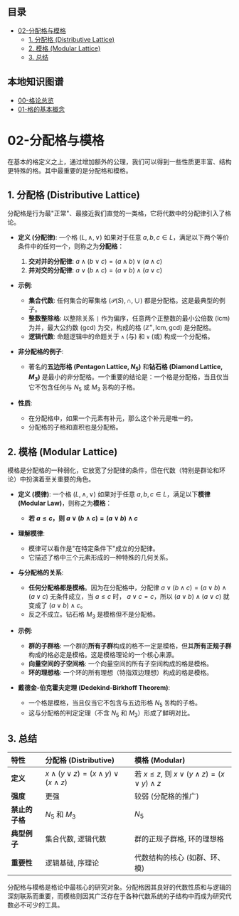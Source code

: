 <!-- 本地目录区块 -->
## 目录
- [02-分配格与模格](#02-分配格与模格)
  - [1. 分配格 (Distributive Lattice)](#1-分配格-distributive-lattice)
  - [2. 模格 (Modular Lattice)](#2-模格-modular-lattice)
  - [3. 总结](#3-总结)

<!-- 本地知识图谱区块 -->
## 本地知识图谱
- [00-格论总览](./00-格论总览.md)
- [01-格的基本概念](./01-格的基本概念.md)

# 02-分配格与模格

在基本的格定义之上，通过增加额外的公理，我们可以得到一些性质更丰富、结构更特殊的格。其中最重要的是分配格和模格。

## 1. 分配格 (Distributive Lattice)

分配格是行为最"正常"、最接近我们直觉的一类格，它将代数中的分配律引入了格论。

- **定义 (分配律)**:
    一个格 $(L, \land, \lor)$ 如果对于任意 $a, b, c \in L$，满足以下两个等价条件中的任何一个，则称之为**分配格**：
    1. **交对并的分配律**: $a \land (b \lor c) = (a \land b) \lor (a \land c)$
    2. **并对交的分配律**: $a \lor (b \land c) = (a \lor b) \land (a \lor c)$

- **示例**:
  - **集合代数**: 任何集合的幂集格 $(\mathcal{P}(S), \cap, \cup)$ 都是分配格。这是最典型的例子。
  - **整数整除格**: 以整除关系 `|` 作为偏序，任意两个正整数的最小公倍数 (lcm) 为并，最大公约数 (gcd) 为交，构成的格 $( \mathbb{Z}^+, \text{lcm}, \text{gcd} )$ 是分配格。
  - **逻辑代数**: 命题逻辑中的命题关于 `∧` (与) 和 `∨` (或) 构成一个分配格。

- **非分配格的例子**:
  - 著名的**五边形格 (Pentagon Lattice, $N_5$)** 和**钻石格 (Diamond Lattice, $M_3$)** 是最小的非分配格。一个重要的结论是：一个格是分配格，当且仅当它不包含任何与 $N_5$ 或 $M_3$ 동构的子格。

- **性质**:
  - 在分配格中，如果一个元素有补元，那么这个补元是唯一的。
  - 分配格的子格和直积也是分配格。

## 2. 模格 (Modular Lattice)

模格是分配格的一种弱化，它放宽了分配律的条件，但在代数（特别是群论和环论）中扮演着至关重要的角色。

- **定义 (模律)**:
    一个格 $(L, \land, \lor)$ 如果对于任意 $a, b, c \in L$，满足以下**模律 (Modular Law)**，则称之为**模格**：
  - **若 $a \le c$，则 $a \lor (b \land c) = (a \lor b) \land c$**

- **理解模律**:
  - 模律可以看作是"在特定条件下"成立的分配律。
  - 它描述了格中三个元素形成的一种特殊的几何关系。

- **与分配格的关系**:
  - **任何分配格都是模格**。因为在分配格中，分配律 $a \lor (b \land c) = (a \lor b) \land (a \lor c)$ 无条件成立，当 $a \le c$ 时， $a \lor c = c$，所以 $(a \lor b) \land (a \lor c)$ 就变成了 $(a \lor b) \land c$。
  - 反之不成立。钻石格 $M_3$ 是模格但不是分配格。

- **示例**:
  - **群的子群格**: 一个群的**所有子群**构成的格不一定是模格，但其**所有正规子群**构成的格必定是模格。这是模格理论的一个核心来源。
  - **向量空间的子空间格**: 一个向量空间的所有子空间构成的格是模格。
  - **环的理想格**: 一个环的所有理想（特指双边理想）构成的格是模格。

- **戴德金-伯克霍夫定理 (Dedekind-Birkhoff Theorem)**:
  - 一个格是模格，当且仅当它不包含与五边形格 $N_5$ 동构的子格。
  - 这与分配格的判定定理（不含 $N_5$ 和 $M_3$）形成了鲜明对比。

## 3. 总结

| 特性 | 分配格 (Distributive) | 模格 (Modular) |
| :--- | :--- | :--- |
| **定义** | $x \land (y \lor z) = (x \land y) \lor (x \land z)$ | 若 $x \le z$, 则 $x \lor (y \land z) = (x \lor y) \land z$ |
| **强度** | 更强 | 较弱 (分配格的推广) |
| **禁止的子格** | $N_5$ 和 $M_3$ | $N_5$ |
| **典型例子** | 集合代数, 逻辑代数 | 群的正规子群格, 环的理想格 |
| **重要性** | 逻辑基础, 序理论 | 代数结构的核心 (如群、环、模) |

分配格与模格是格论中最核心的研究对象。分配格因其良好的代数性质和与逻辑的深刻联系而重要，而模格则因其广泛存在于各种代数系统的子结构中而成为研究代数必不可少的工具。
